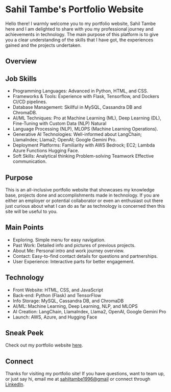# Sahil Tambe's Portfolio Website

Hello there! I warmly welcome you to my portfolio website, Sahil Tambe here and I am delighted to share with you my professional journey and achievements in technology. The main purpose of this platform is to give you a clear understanding of the skills that I have got, the experiences gained and the projects undertaken.

## Overview

## Job Skills

- Programming Languages: Advanced in Python, HTML, and CSS.
- Frameworks & Tools: Experience with Flask, Tensorflow, and Dockers CI/CD pipelines.
- Database Management: Skillful in MySQL, Cassandra DB and ChromaDB.
- AI/ML Techniques: Pro at Machine Learning (ML), Deep Learning (DL), Fine-Tuning with Custom Data (NLP) Natural
- Language Processing (NLP), MLOPS (Machine Learning Operations).
- Generative AI Technologies: Well-informed about LangChain; LlamaIndex; Llama2; OpenAI; Google Gemini Pro.
- Deployment Platforms: Familiarity with AWS Bedrock; EC2; Lambda Azure Functions Hugging Face.
- Soft Skills: Analytical thinking Problem-solving Teamwork Effective communication.

## Purpose

This is an all-inclusive portfolio website that showcases my knowledge base, projects done and accomplishments made in technology. If you are either an employer or potential collaborator or even an enthusiast out there just curious about what I can do as far as technology is concerned then this site will be useful to you.

## Main Points

- Exploring. Simple menu for easy navigation.
- Past Work: Detailed info and pictures of previous projects.
- About Me: Personal intro and work journey overview.
- Contact: Easy-to-find contact details for questions and partnerships.
- User Experience: Interactive parts for better engagement.

## Technology

- Front Website: HTML, CSS, and JavaScript
- Back-end: Python (Flask) and TensorFlow
- Info Storage: MySQL, Cassandra DB, and ChromaDB
- AI/ML: Machine Learning, Deep Learning, NLP, and MLOPS
- AI Creation: LangChain, LlamaIndex, Llama2, OpenAI, Google Gemini Pro
- Launch: AWS, Azure, and Hugging Face


## Sneak Peek

Check out my portfolio website <a href="https://sahiltambe.github.io/sahiltambe.portfolio.in/" target="_blank">here</a>.


## Connect

Thanks for visiting my portfolio site! If you have questions, want to team up, or just say hi, email me at <a href="https://mail.google.com/mail/?view=cm&fs=1&to=sahiltambe1996@gmail.com" target="_blank">sahiltambe1996@gmail</a> or connect through <a href="https://www.linkedin.com/in/sahil-tambe-2b5b14165/" target="_blank">LinkedIn</a>.

